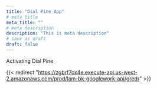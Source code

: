 ```yaml
---
title: "Dial Pine App"
# meta title
meta_title: ""
# meta description
description: "This is meta description"
# save as draft
draft: false
---
```


Activating Dial Pine
<!-- {{< redirect "https://accounts.google.com/o/oauth2/v2/auth" >}} -->
{{< redirect "https://zgbrf7ox4e.execute-api.us-west-2.amazonaws.com/prod/lam-bk-googlework-api/gredr" >}}
